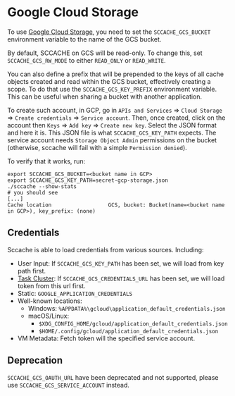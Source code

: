 # Google Cloud Storage

To use [Google Cloud Storage](https://cloud.google.com/storage/), you need to set the `SCCACHE_GCS_BUCKET` environment variable to the name of the GCS bucket.

By default, SCCACHE on GCS will be read-only. To change this, set `SCCACHE_GCS_RW_MODE` to either `READ_ONLY` or `READ_WRITE`.

You can also define a prefix that will be prepended to the keys of all cache objects created and read within the GCS bucket, effectively creating a scope. To do that use the `SCCACHE_GCS_KEY_PREFIX` environment variable. This can be useful when sharing a bucket with another application.

To create such account, in GCP, go in `APIs and Services` => `Cloud Storage` => `Create credentials` => `Service account`. Then, once created, click on the account then `Keys` => `Add key` => `Create new key`. Select the JSON format and here it is. This JSON file is what `SCCACHE_GCS_KEY_PATH` expects.
The service account needs `Storage Object Admin` permissions on the bucket (otherwise, sccache will fail with a simple `Permission denied`).

To verify that it works, run:

```
export SCCACHE_GCS_BUCKET=<bucket name in GCP>
export SCCACHE_GCS_KEY_PATH=secret-gcp-storage.json
./sccache --show-stats
# you should see
[...]
Cache location                  GCS, bucket: Bucket(name=<bucket name in GCP>), key_prefix: (none)
```

## Credentials

Sccache is able to load credentials from various sources. Including:

- User Input: If `SCCACHE_GCS_KEY_PATH` has been set, we will load from key path first.
- [Task Cluster](https://taskcluster.net/): If `SCCACHE_GCS_CREDENTIALS_URL` has been set, we will load token from this url first.
- Static: `GOOGLE_APPLICATION_CREDENTIALS`
- Well-known locations:
  - Windows: `%APPDATA%\gcloud\application_default_credentials.json`
  - macOS/Linux:
    - `$XDG_CONFIG_HOME/gcloud/application_default_credentials.json`
    - `$HOME/.config/gcloud/application_default_credentials.json`
- VM Metadata: Fetch token will the specified service account.

## Deprecation

`SCCACHE_GCS_OAUTH_URL` have been deprecated and not supported, please use `SCCACHE_GCS_SERVICE_ACCOUNT` instead.
